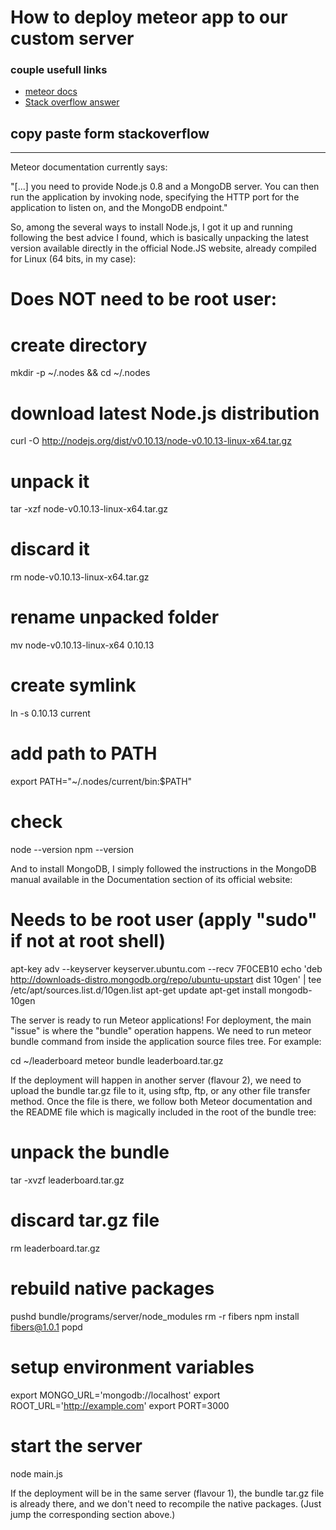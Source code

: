 # How to deploy meteor app to our custom server
### couple usefull links
* [meteor docs](http://docs.meteor.com/#deploying)
* [Stack overflow answer](https://stackoverflow.com/questions/17606340/how-to-deploy-a-meteor-application-to-my-own-server/17620793#17620793)

## copy paste form stackoverflow
______________

Meteor documentation currently says:

"[...] you need to provide Node.js 0.8 and a MongoDB server. You can then run the application by invoking node, specifying the HTTP port for the application to listen on, and the MongoDB endpoint."

So, among the several ways to install Node.js, I got it up and running following the best advice I found, which is basically unpacking the latest version available directly in the official Node.JS website, already compiled for Linux (64 bits, in my case):

# Does NOT need to be root user:

# create directory
mkdir -p ~/.nodes && cd ~/.nodes

# download latest Node.js distribution
curl -O http://nodejs.org/dist/v0.10.13/node-v0.10.13-linux-x64.tar.gz

# unpack it
tar -xzf node-v0.10.13-linux-x64.tar.gz

# discard it
rm node-v0.10.13-linux-x64.tar.gz

# rename unpacked folder
mv node-v0.10.13-linux-x64 0.10.13

# create symlink
ln -s 0.10.13 current

# add path to PATH
export PATH="~/.nodes/current/bin:$PATH"

# check
node --version
npm --version

And to install MongoDB, I simply followed the instructions in the MongoDB manual available in the Documentation section of its official website:

# Needs to be root user (apply "sudo" if not at root shell)

apt-key adv --keyserver keyserver.ubuntu.com --recv 7F0CEB10
echo 'deb http://downloads-distro.mongodb.org/repo/ubuntu-upstart dist 10gen' | tee /etc/apt/sources.list.d/10gen.list
apt-get update
apt-get install mongodb-10gen


The server is ready to run Meteor applications! For deployment, the main "issue" is where the "bundle" operation happens. We need to run meteor bundle command from inside the application source files tree. For example:

cd ~/leaderboard
meteor bundle leaderboard.tar.gz

If the deployment will happen in another server (flavour 2), we need to upload the bundle tar.gz file to it, using sftp, ftp, or any other file transfer method. Once the file is there, we follow both Meteor documentation and the README file which is magically included in the root of the bundle tree:

# unpack the bundle
tar -xvzf leaderboard.tar.gz

# discard tar.gz file
rm leaderboard.tar.gz

# rebuild native packages
pushd bundle/programs/server/node_modules
rm -r fibers
npm install fibers@1.0.1
popd

# setup environment variables
export MONGO_URL='mongodb://localhost'
export ROOT_URL='http://example.com'
export PORT=3000

# start the server
node main.js

If the deployment will be in the same server (flavour 1), the bundle tar.gz file is already there, and we don't need to recompile the native packages. (Just jump the corresponding section above.)


